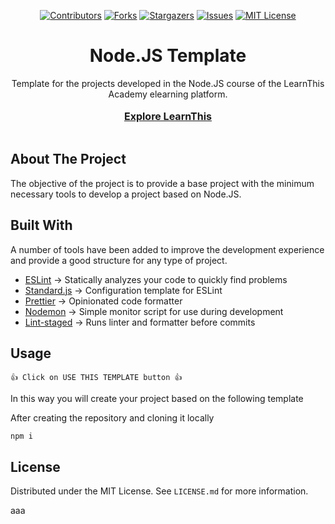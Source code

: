 <!--
*** I'm using markdown "reference style" links for readability.
*** Reference links are enclosed in brackets [ ] instead of parentheses ( ).
*** See the bottom of this document for the declaration of the reference variables
*** for contributors-url, forks-url, etc. This is an optional, concise syntax you may use.
*** https://www.markdownguide.org/basic-syntax/#reference-style-links
-->
<div align="center">
  
  <a href="">[![Contributors][contributors-shield]][contributors-url]</a>
  <a href="">[![Forks][forks-shield]][forks-url]</a>
  <a href="">[![Stargazers][stars-shield]][stars-url]</a>
  <a href="">[![Issues][issues-shield]][issues-url]</a>
  <a href="">[![MIT License][license-shield]][license-url]</a>
</div>

<div align="center">
  <h1>Node.JS Template</h1>
  <p>
    Template for the projects developed in the Node.JS course of the LearnThis Academy elearning platform.
    <br />
    <br />
    <a style='font-size:16px' href="https://learnthisacademy.com" target='_blank'><strong>Explore LearnThis</strong></a>
    <br />
    <br />
  </p>

</div>

<!-- BUILT WITH -->

## About The Project

The objective of the project is to provide a base project with the minimum necessary tools to develop a project based on Node.JS.

<!-- BUILT WITH -->

## Built With

A number of tools have been added to improve the development experience and provide a good structure for any type of project.

-   [ESLint](https://eslint.org/) -> Statically analyzes your code to quickly find problems
-   [Standard.js](https://standardjs.com/) -> Configuration template for ESLint
-   [Prettier](https://prettier.io/) -> Opinionated code formatter
-   [Nodemon](https://www.npmjs.com/package/nodemon) -> Simple monitor script for use during development
-   [Lint-staged](https://www.npmjs.com/package/lint-staged) -> Runs linter and formatter before commits

<!-- USAGE -->

## Usage

```
👍 Click on USE THIS TEMPLATE button 👍
```

In this way you will create your project based on the following template

After creating the repository and cloning it locally

```
npm i
```

<!-- LICENSE -->

## License

Distributed under the MIT License. See `LICENSE.md` for more information.

<!-- MARKDOWN LINKS & IMAGES -->
<!-- https://www.markdownguide.org/basic-syntax/#reference-style-links -->

[contributors-shield]: https://img.shields.io/github/contributors/learnthisacademy/nodejs-template.svg?style=for-the-badge&color=92DCE5
[contributors-url]: https://github.com/learnthisacademy/nodejs-template/graphs/contributors
[forks-shield]: https://img.shields.io/github/forks/learnthisacademy/nodejs-template.svg?style=for-the-badge
[forks-url]: https://github.com/learnthisacademy/nodejs-template/network/members
[stars-shield]: https://img.shields.io/github/stars/learnthisacademy/nodejs-template.svg?style=for-the-badge
[stars-url]: https://github.com/learnthisacademy/nodejs-template/stargazers
[issues-shield]: https://img.shields.io/github/issues/learnthisacademy/nodejs-template.svg?style=for-the-badge
[issues-url]: https://github.com/learnthisacademy/nodejs-template/issues
[license-shield]: https://img.shields.io/github/license/learnthisacademy/nodejs-template.svg?style=for-the-badge
[license-url]: https://github.com/learnthisacademy/nodejs-template/blob/main/LICENSE
[learnthis-url]: http://learnthisacademy.com/
[product-screenshot]: images/screenshot.png
aaa